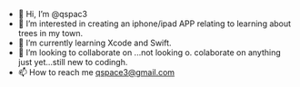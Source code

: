 - 👋 Hi, I’m @qspac3
- 👀 I’m interested in creating an iphone/ipad APP relating to learning about trees in my town.
- 🌱 I’m currently learning Xcode and Swift.
- 💞️ I’m looking to collaborate on ...not looking o. colaborate on anything just yet...still new to codingh.
- 📫 How to reach me qspace3@gmail.com

<!---
qspac3/qspac3 is a ✨ special ✨ repository because its `README.md` (this file) appears on your GitHub profile.
You can click the Preview link to take a look at your changes.
--->
